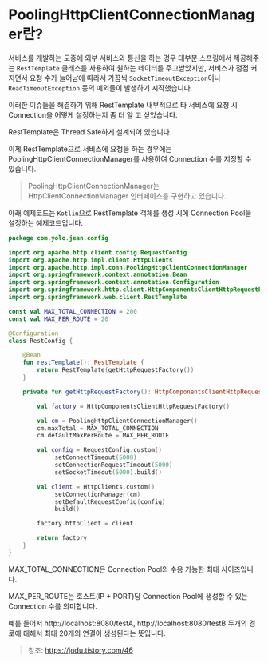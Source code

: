 # PoolingHttpClientConnectionManager란?

서비스를 개발하는 도중에 외부 서비스와 통신을 하는 경우 대부분 스프링에서 제공해주는 `RestTemplate` 클래스를 사용하여 원하는 데이터를 주고받았지만, 서비스가 점점 커지면서 요청 수가 늘어남에 따라서 가끔씩 `SocketTimeoutException`이나 `ReadTimeoutException` 등의 예외들이 발생하기 시작했습니다.  

이러한 이슈들을 해결하기 위해 RestTemplate 내부적으로 타 서비스에 요청 시 Connection을 어떻게 설정하는지 좀 더 알 고 싶었습니다.

RestTemplate은 Thread Safe하게 설계되어 있습니다.

이제 RestTemplate으로 서비스에 요청을 하는 경우에는 
PoolingHttpClientConnectionManager를 사용하여 Connection 수를 지정할 수 있습니다. 

> PoolingHttpClientConnectionManager는 HttpClientConnectionManager 인터페이스를 구현하고 있습니다.


아래 예제코드는 `Kotlin`으로 RestTemplate 객체를 생성 시에 Connection Pool을 설정하는 예제코드입니다.

```kt
package com.yolo.jean.config

import org.apache.http.client.config.RequestConfig
import org.apache.http.impl.client.HttpClients
import org.apache.http.impl.conn.PoolingHttpClientConnectionManager
import org.springframework.context.annotation.Bean
import org.springframework.context.annotation.Configuration
import org.springframework.http.client.HttpComponentsClientHttpRequestFactory
import org.springframework.web.client.RestTemplate

const val MAX_TOTAL_CONNECTION = 200
const val MAX_PER_ROUTE = 20

@Configuration
class RestConfig {

    @Bean
    fun restTemplate(): RestTemplate {
        return RestTemplate(getHttpRequestFactory())
    }

    private fun getHttpRequestFactory(): HttpComponentsClientHttpRequestFactory {

        val factory = HttpComponentsClientHttpRequestFactory()

        val cm = PoolingHttpClientConnectionManager()
        cm.maxTotal = MAX_TOTAL_CONNECTION
        cm.defaultMaxPerRoute = MAX_PER_ROUTE

        val config = RequestConfig.custom()
            .setConnectTimeout(5000)
            .setConnectionRequestTimeout(5000)
            .setSocketTimeout(5000).build()

        val client = HttpClients.custom()
            .setConnectionManager(cm)
            .setDefaultRequestConfig(config)
            .build()

        factory.httpClient = client

        return factory
    }
}
```

MAX_TOTAL_CONNECTION은 Connection Pool의 수용 가능한 최대 사이즈입니다.

MAX_PER_ROUTE는 호스트(IP + PORT)당 Connection Pool에 생성할 수 있는 Connection 수를  의미합니다. 

예를 들어서 http://localhost:8080/testA, http://localhost:8080/testB 두개의 경로에 대해서 최대 20개의 연결이 생성된다는 뜻입니다.

> 참조: https://jodu.tistory.com/46
